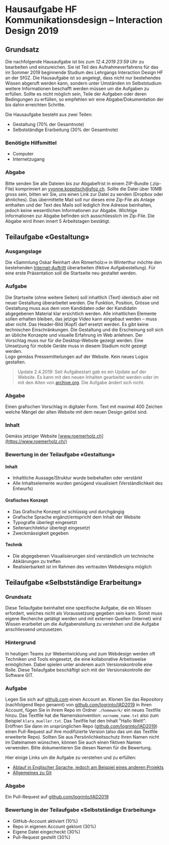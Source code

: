 # Hausaufgabe HF Kommunikationsdesign – Interaction Design 2019


## Grundsatz
Die nachfolgende Hausaufgabe ist bis  zum *12.4.2019 23:59 Uhr* zu bearbeiten und einzureichen.
Sie ist Teil des Aufnahmeverfahrens für das im Sommer 2019 beginnende Studium des Lehrgangs Interaction Design HF an der SfGZ.
Die Hausaufgabe ist so angelegt, dass nicht nur bestehendes Wissen abgeruft werden kann, sondern unter Umständen im Selbststudium weitere Informationen beschafft werden müssen um die Aufgaben zu erfüllen.
Sollte es nicht möglich sein, Teile der Aufgaben oder deren Bedingungen zu erfüllen, so empfehlen wir eine Abgabe/Dokumentation der bis dahin erreichten Schritte.

Die Hausaufgabe besteht aus zwei Teilen:

* Gestaltung (70% der Gesamtnote)
* Selbstständige Erarbeitung (30% der Gesamtnote)


### Benötigte Hilfsmittel
* Computer
* Internetzugang

### Abgabe
Bitte senden Sie alle Dateien bis zur Abgabefrist in einem ZIP-Bundle (.zip-File) komprimiert an yvonne.koppitsch@sfgz.ch. Sollte die Datei über 10MB gross sein, bitten wir Sie, uns einen Link zur Datei zu senden (Dropbox oder ähnliches). Das übermittelte Mail soll nur dieses eine Zip-File als Anlage enthalten und der Text des Mails soll lediglich Ihre Adresse beinhalten, jedoch keine wesentlichen Informationen zur Abgabe. Wichtige Informationen zur Abgabe befinden sich ausschliesslich im Zip-File. Die Abgabe wird Ihnen innert 5 Arbeitstagen bestätigt.


## Teilaufgabe «Gestaltung»

### Ausgangslage
Die «Sammlung Oskar Reinhart ‹Am Römerholz›» in Winterthur möchte den bestehenden [Internet-Auftritt](https://www.roemerholz.ch/) überarbeiten (fiktive Aufgabestellung). Für eine erste Präsentation soll die Startseite neu gestaltet werden.

### Aufgabe
Die Startseite (ohne weitere Seiten) soll inhaltlich (Text) identisch aber mit neuer Gestaltung überarbeitet werden. Die Funktion, Position, Grösse und Gestaltung muss aus dem vom Kandidaten oder der Kandidatin abgegebenen Material klar ersichtlich werden. Alle inhaltlichen Elemente sollen erhalten bleiben, das jetzige Video kann eingebaut werden – muss aber nicht. Das Header-Bild (Kopf) darf ersetzt werden. Es gibt keine technischen Einschränkungen. Die Gestaltung und die Erscheinung soll sich an übliche Konzepte und visuelle Erfahrung im Web anlehnen. Der Vorschlag muss nur für die Desktop-Website gezeigt werden. Eine Umsetzung für mobile Geräte muss in diesem Stadium nicht gezeigt werden.  
Logo gemäss Pressemitteilungen auf der Website. Kein neues Logos gestalten.
> Update 2.4.2019: Seit Aufgabestart gab es ein Update auf der Website. Es kann mit den neuen Inhalten gearbeitet werden oder im mit den Alten von [archive.org](https://web.archive.org/web/20190325063915/https://www.roemerholz.ch/sor/de/home.html). Die Aufgabe ändert sich nicht.

### Abgabe
Einen grafischen Vorschlag in digitaler Form. Text mit maximal 400 Zeichen welche Mängel der alten Website mit dem neuen Design gelöst sind.

### Inhalt
Gemäss jetziger Website [www.roemerholz.ch](https://www.roemerholz.ch/)

### Bewertung in der Teilaufgabe «Gestaltung»
#### Inhalt
* Inhaltliche Aussage/Struktur wurde beibehalten oder verstärkt
* Alle Inhaltselemente wurden genügend visualisiert (Verständlichkeit des Entwurfs)

#### Grafisches Konzept
* Das Grafische Konzept ist schlüssig und durchgängig
* Grafische Sprache ergänzt/entspricht dem Inhalt der Website
* Typografie überlegt eingesetzt
* Seitenarchitektur überlegt eingesetzt
* Zweckmässigkeit gegeben

#### Technik
* Die abgegebenen Visualisierungen sind verständlich um technische Abklärungen zu treffen
* Realisierbarkeit ist im Rahmen des vertrauten Webdesigns möglich



## Teilaufgabe «Selbstständige Erarbeitung»

### Grundsatz
Diese Teilaufgabe beinhaltet eine spezifische Aufgabe, die ein Wissen erfordert, welches nicht als Voraussetzung gegeben sein kann. Somit muss eigene Recherche getätigt werden und mit externen Quellen (Internet) wird Wissen erarbeitet um die Aufgabenstellung zu verstehen und die Aufgabe anschliessend umzusetzen.

### Hintergrund
In heutigen Teams zur Webentwicklung und zum Webdesign werden oft Techniken und Tools eingesetzt, die eine kollaborative Arbeitsweise ermöglichen. Dabei spielen unter anderem auch Versionskontrolle eine Rolle. Diese Teilaufgabe beschäftigt sich mit der Versionskontrolle der Software GIT.

### Aufgabe
Legen Sie sich auf [github.com](https://github.com/) einen Account an. Klonen Sie das Repository (nachfolgend Repo genannt) von [github.com/logrinto/IAD2019](https://github.com/logrinto/IAD2019) in Ihren Account, fügen Sie in ihrem Repo im Ordner `./homework/` ein neues Textfile hinzu. Das Textfile hat die Namenskonvention: `vorname_name.txt` also zum Beispiel `klara_mueller.txt`. Das Textfile hat den Inhalt "Hallo Welt!". Eröffnen Sie dann im ursprünglichen Repo ([github.com/logrinto/IAD2019](https://github.com/logrinto/IAD2019)) einen Pull-Request auf ihre modifizierte Version (also das um das Textfile erweiterte Repo). Sollten Sie aus Persönlichkeitsschutz ihren Namen nicht im Dateinamen wünschen, können Sie auch einen fiktiven Namen verwenden. Bitte dokumentieren Sie diesen Namen für die Bewertung.

Hier einige Links um die Aufgabe zu verstehen und zu erfüllen:

* [Ablauf in Englischer Sprache, jedoch am Beispiel eines anderen Projekts](https://docs.spongepowered.org/master/en/contributing/howtogit.html)
* [Allgemeines zu Git](https://git-scm.com/book/de/v2/)

### Abgabe
Ein Pull-Request auf [github.com/logrinto/IAD2019](https://github.com/logrinto/IAD2019)

### Bewertung in der Teilaufgabe «Selbstständige Erarbeitung»
* GitHub-Account aktiviert (10%)
* Repo in eigenen Account geklont (30%)
* Eigene Datei eingecheckt (30%)
* Pull-Request gestellt (30%)
